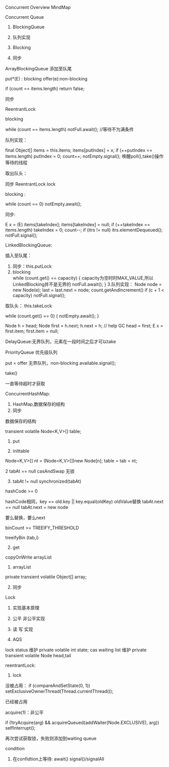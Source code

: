 Concurrent Overview MindMap

Concurrent Queue

1. BlockingQueue

1. 队列实现
2. Blocking 
3. 同步  

ArrayBlockingQueue
添加至队尾

put*(E) : blocking
offer(e):non-blocking

  if (count == items.length)
                return false;

同步

ReentrantLock

blocking 

while (count == items.length)
      notFull.await(); //等待不为满条件

队列实现：

 final Object[] items = this.items;
    items[putIndex] = x;
    if (++putIndex == items.length)
        putIndex = 0; 
    count++;
    notEmpty.signal(); 唤醒poll(),take()操作等待的线程


取出队头：

同步 ReentrantLock lock

blocking :

while (count == 0)
   notEmpty.await();

同步:


 E x = (E) items[takeIndex];
    items[takeIndex] = null;
    if (++takeIndex == items.length)
        takeIndex = 0;
    count--;
    if (itrs != null)
        itrs.elementDequeued();
    notFull.signal();


LinkedBlockingQueue:

插入至队尾：

1. 同步：this.putLock
2. blocking  
	while (count.get() == capacity) { capacity为空时时MAX_VALUE,所以LinkedBlocking并不是无界的
        notFull.await();
    }
3.队列实现：
 Node<E> node = new Node<E>(e); 
 last = last.next = node;
 count.getAndIncrement()
  if (c + 1 < capacity)
           notFull.signal();


取队头：
this.takeLock

 while (count.get() == 0) {
                notEmpty.await();
            }

 Node<E> h = head;
        Node<E> first = h.next;
        h.next = h; // help GC
        head = first;
        E x = first.item;
        first.item = null;



DelayQueue:无界队列，元素在一段时间之后才可以take

PriorityQueue 优先级队列

put = offer 无界队列，non-blocking
available.signal();

take()

一直等待超时才获取


ConcurrentHashMap:

1. HashMap,数据保存的结构
2. 同步

数据保存的结构

transient volatile Node<K,V>[] table;


1. put 

1. inittable

Node<K,V>[] nt = (Node<K,V>[])new Node<?,?>[n];
table = tab = nt;

2 tabAt == null casAndSwap 无锁

3. tabAt != null synchronized(tabAt)


hashCode >= 0  

hashCode相同，key == old.key || key.equal(oldKey)
	oldValue替换
tabAt.next == null  tabAt.next = new node

要么替换，要么next

binCount >= TREEIFY_THRESHOLD

treeifyBin (tab,i)

2. get


copyOnWrite  arrayList

1. arrayList 

private transient volatile Object[] array;


2. 同步


Lock

1. 实现基本原理
2. 公平 非公平实现
3. 读 写 实现


1. AQS

lock status 维护   private volatile int state; cas
waiting list 维护  private transient volatile Node head,tail

reentrantLock:

1. lock

没被占用：
if (compareAndSetState(0, 1))
    setExclusiveOwnerThread(Thread.currentThread());

已经被占用

acquire(1)：非公平

 if (!tryAcquire(arg) &&
            acquireQueued(addWaiter(Node.EXCLUSIVE), arg))
            selfInterrupt();

再次尝试获取锁，失败则添加到waiting queue


condition 

1. 在confidtion上等待:
await() 
signal()/signalAll 













